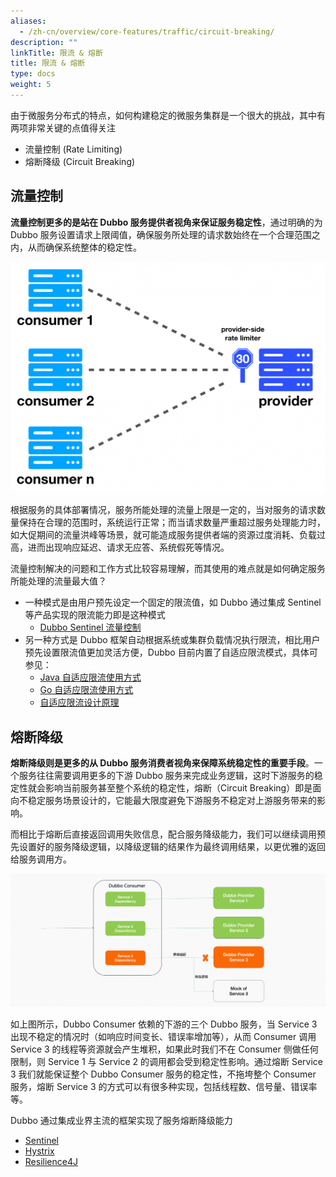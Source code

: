 ```yaml
---
aliases:
  - /zh-cn/overview/core-features/traffic/circuit-breaking/
description: ""
linkTitle: 限流 & 熔断
title: 限流 & 熔断
type: docs
weight: 5
---
```


由于微服务分布式的特点，如何构建稳定的微服务集群是一个很大的挑战，其中有两项非常关键的点值得关注
* 流量控制 (Rate Limiting)
* 熔断降级 (Circuit Breaking)

## 流量控制
**流量控制更多的是站在 Dubbo 服务提供者视角来保证服务稳定性**，通过明确的为 Dubbo 服务设置请求上限阈值，确保服务所处理的请求数始终在一个合理范围之内，从而确保系统整体的稳定性。

![provider-rate-limit](/imgs/v3/feature/circuit-breaking/provider-rate-limit.png)

根据服务的具体部署情况，服务所能处理的流量上限是一定的，当对服务的请求数量保持在合理的范围时，系统运行正常；而当请求数量严重超过服务处理能力时，如大促期间的流量洪峰等场景，就可能造成服务提供者端的资源过度消耗、负载过高，进而出现响应延迟、请求无应答、系统假死等情况。

流量控制解决的问题和工作方式比较容易理解，而其使用的难点就是如何确定服务所能处理的流量最大值？
* 一种模式是由用户预先设定一个固定的限流值，如 Dubbo 通过集成 Sentinel 等产品实现的限流能力即是这种模式
    * [Dubbo Sentinel 流量控制](../../../tasks/rate-limit/sentinel/)
* 另一种方式是 Dubbo 框架自动根据系统或集群负载情况执行限流，相比用户预先设置限流值更加灵活方便，Dubbo 目前内置了自适应限流模式，具体可参见：
    * [Java 自适应限流使用方式](../../../mannual/java-sdk/advanced-features-and-usage/performance/adaptive-concurrency-control/)
    * [Go 自适应限流使用方式](../../../reference/proposals/heuristic-flow-control/)
    * [自适应限流设计原理](../../../reference/proposals/heuristic-flow-control/)

## 熔断降级
**熔断降级则是更多的从 Dubbo 服务消费者视角来保障系统稳定性的重要手段**。一个服务往往需要调用更多的下游 Dubbo 服务来完成业务逻辑，这时下游服务的稳定性就会影响当前服务甚至整个系统的稳定性，熔断（Circuit Breaking）即是面向不稳定服务场景设计的，它能最大限度避免下游服务不稳定对上游服务带来的影响。

而相比于熔断后直接返回调用失败信息，配合服务降级能力，我们可以继续调用预先设置好的服务降级逻辑，以降级逻辑的结果作为最终调用结果，以更优雅的返回给服务调用方。

![consumer-circuit-breaking](/imgs/v3/feature/circuit-breaking/consumer-circuit-breaking.png)

如上图所示，Dubbo Consumer 依赖的下游的三个 Dubbo 服务，当 Service 3 出现不稳定的情况时（如响应时间变长、错误率增加等），从而 Consumer 调用 Service 3 的线程等资源就会产生堆积，如果此时我们不在 Consumer 侧做任何限制，则 Service 1 与 Service 2 的调用都会受到稳定性影响。通过熔断 Service 3 我们就能保证整个 Dubbo Consumer 服务的稳定性，不拖垮整个 Consumer 服务，熔断 Service 3 的方式可以有很多种实现，包括线程数、信号量、错误率等。

Dubbo 通过集成业界主流的框架实现了服务熔断降级能力

* [Sentinel](../../../tasks/rate-limit/sentinel/)
* [Hystrix](../../../tasks/rate-limit/hystrix/)
* [Resilience4J](../../../tasks/rate-limit/resilience4j/)
